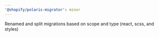 ```yaml
---
'@shopify/polaris-migrator': minor
---
```


Renamed and split migrations based on scope and type (react, scss, and styles)
